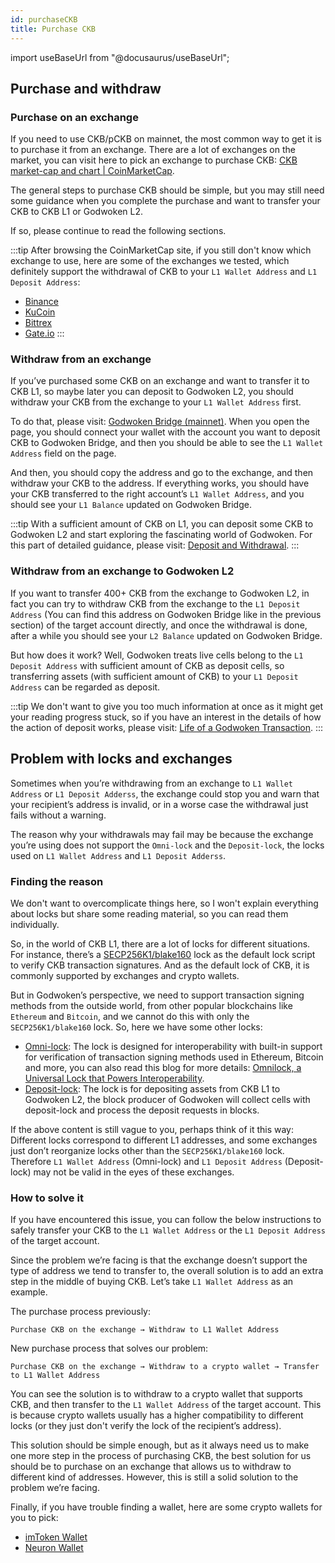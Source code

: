 ```yaml
---
id: purchaseCKB
title: Purchase CKB
---
```

import useBaseUrl from "@docusaurus/useBaseUrl";

## Purchase and withdraw

### Purchase on an exchange

If you need to use CKB/pCKB on mainnet, the most common way to get it is to purchase it from an exchange. There are a lot of exchanges on the market, you can visit here to pick an exchange to purchase CKB: [CKB market-cap and chart | CoinMarketCap](https://coinmarketcap.com/currencies/nervos-network/markets/).

The general steps to purchase CKB should be simple, but you may still need some guidance when you complete the purchase and want to transfer your CKB to CKB L1 or Godwoken L2. 

If so, please continue to read the following sections.

:::tip
After browsing the CoinMarketCap site, if you still don't know which exchange to use, here are some of the exchanges we tested, which definitely support the withdrawal of CKB to your `L1 Wallet Address` and `L1 Deposit Address`:
- [Binance](https://www.binance.com/)
- [KuCoin](https://www.kucoin.com/)
- [Bittrex](https://global.bittrex.com/)
- [Gate.io](https://www.gate.io/)
:::

### Withdraw from an exchange

If you’ve purchased some CKB on an exchange and want to transfer it to CKB L1, so maybe later you can deposit to Godwoken L2, you should withdraw your CKB from the exchange to your `L1 Wallet Address` first. 

To do that, please visit: [Godwoken Bridge (mainnet)](https://bridge.godwoken.io/). When you open the page, you should connect your wallet with the account you want to deposit CKB to Godwoken Bridge, and then you should be able to see the `L1 Wallet Address` field on the page. 

And then, you should copy the address and go to the exchange, and then withdraw your CKB to the address. If everything works, you should have your CKB transferred to the right account’s `L1 Wallet Address`, and you should see your `L1 Balance` updated on Godwoken Bridge.

:::tip
With a sufficient amount of CKB on L1, you can deposit some CKB to Godwoken L2 and start exploring the fascinating world of Godwoken. For this part of detailed guidance, please visit: [Deposit and Withdrawal](depAndWthd.md#deposit).
:::

### Withdraw from an exchange to Godwoken L2

If you want to transfer 400+ CKB from the exchange to Godwoken L2, in fact you can try to withdraw CKB from the exchange to the `L1 Deposit Address` (You can find this address on Godwoken Bridge like in the previous section) of the target account directly, and once the withdrawal is done, after a while you should see your `L2 Balance` updated on Godwoken Bridge. 

But how does it work? Well, Godwoken treats live cells belong to the `L1 Deposit Address` with sufficient amount of CKB as deposit cells, so transferring assets (with sufficient amount of CKB) to your `L1 Deposit Address` can be regarded as deposit.

:::tip
We don't want to give you too much information at once as it might get your reading progress stuck, so if you have an interest in the details of how the action of deposit works, please visit: [Life of a Godwoken Transaction](https://github.com/godwokenrises/godwoken/blob/ad898e7a9821df3e627737d32865bec85bf1a753/docs/life_of_a_godwoken_transaction.md#deposit).
:::

## Problem with locks and exchanges

Sometimes when you’re withdrawing from an exchange to `L1 Wallet Address` or `L1 Deposit Adderss`, the exchange could stop you and warn that your recipient’s address is invalid, or in a worse case the withdrawal just fails without a warning.

The reason why your withdrawals may fail may be because the exchange you’re using does not support the `Omni-lock` and the `Deposit-lock`, the locks used on `L1 Wallet Address` and `L1 Deposit Adderss`.

### Finding the reason

We don't want to overcomplicate things here, so I won't explain everything about locks but share some reading material, so you can read them individually. 

So, in the world of CKB L1, there are a lot of locks for different situations. For instance, there’s a [SECP256K1/blake160](https://github.com/nervosnetwork/rfcs/blob/master/rfcs/0024-ckb-genesis-script-list/0024-ckb-genesis-script-list.md#secp256k1blake160) lock as the default lock script to verify CKB transaction signatures. And as the default lock of CKB, it is commonly supported by exchanges and crypto wallets.

But in Godwoken’s perspective, we need to support transaction signing methods from the outside world, from other popular blockchains like `Ethereum` and `Bitcoin`, and we cannot do this with only the `SECP256K1/blake160` lock. So, here we have some other locks:

- [Omni-lock](https://github.com/nervosnetwork/rfcs/blob/master/rfcs/0042-omnilock/0042-omnilock.md): The lock is designed for interoperability with built-in support for verification of transaction signing methods used in Ethereum, Bitcoin and more, you can also read this blog for more details: [Omnilock, a Universal Lock that Powers Interoperability](https://blog.cryptape.com/omnilock-a-universal-lock-that-powers-interoperability-1).
- [Deposit-lock](https://github.com/godwokenrises/godwoken/blob/ad898e7a9821df3e627737d32865bec85bf1a753/docs/deposit_and_withdrawal.md#deposit): The lock is for depositing assets from CKB L1 to Godwoken L2, the block producer of Godwoken will collect cells with deposit-lock and process the deposit requests in blocks.

If the above content is still vague to you, perhaps think of it this way: Different locks correspond to different L1 addresses, and some exchanges just don’t reorganize locks other than the `SECP256K1/blake160` lock. Therefore `L1 Wallet Address` (Omni-lock) and `L1 Deposit Address` (Deposit-lock) may not be valid in the eyes of these exchanges.

### How to solve it

If you have encountered this issue, you can follow the below instructions to safely transfer your CKB to the `L1 Wallet Address` or the `L1 Deposit Address` of the target account.

Since the problem we’re facing is that the exchange doesn’t support the type of address we tend to transfer to, the overall solution is to add an extra step in the middle of buying CKB. Let’s take `L1 Wallet Address` as an example. 

The purchase process previously:

```
Purchase CKB on the exchange → Withdraw to L1 Wallet Address
```

New purchase process that solves our problem:

```
Purchase CKB on the exchange → Withdraw to a crypto wallet → Transfer to L1 Wallet Address
```

You can see the solution is to withdraw to a crypto wallet that supports CKB, and then transfer to the `L1 Wallet Address` of the target account. This is because crypto wallets usually has a higher compatibility to different locks (or they just don't verify the lock of the recipient’s address).

This solution should be simple enough, but as it always need us to make one more step in the process of purchasing CKB, the best solution for us should be to purchase on an exchange that allows us to withdraw to different kind of addresses. However, this is still a solid solution to the problem we’re facing.

Finally, if you have trouble finding a wallet, here are some crypto wallets for you to pick:

- [imToken Wallet](https://linktr.ee/Imtoken_Wallet)
- [Neuron Wallet](https://linktr.ee/NeuronWallet)
